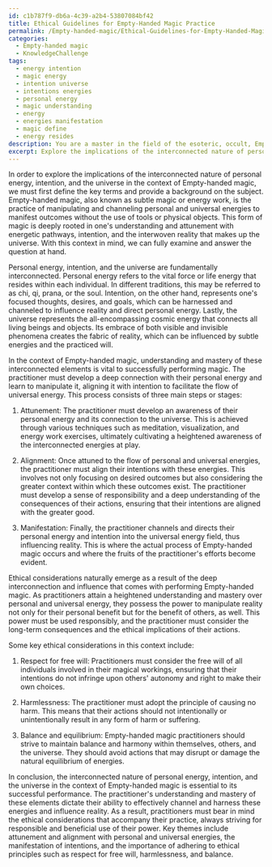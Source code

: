 ```yaml
---
id: c1b787f9-db6a-4c39-a2b4-53807084bf42
title: Ethical Guidelines for Empty-Handed Magic Practice
permalink: /Empty-handed-magic/Ethical-Guidelines-for-Empty-Handed-Magic-Practice/
categories:
  - Empty-handed magic
  - KnowledgeChallenge
tags:
  - energy intention
  - magic energy
  - intention universe
  - intentions energies
  - personal energy
  - magic understanding
  - energy
  - energies manifestation
  - magic define
  - energy resides
description: You are a master in the field of the esoteric, occult, Empty-handed magic and Education. You are a writer of tests, challenges, books and deep knowledge on Empty-handed magic for initiates and students to gain deep insights and understanding from. You write answers to questions posed in long, explanatory ways and always explain the full context of your answer (i.e., related concepts, formulas, examples, or history), as well as the step-by-step thinking process you take to answer the challenges. Be rigorous and thorough, and summarize the key themes, ideas, and conclusions at the end.
excerpt: Explore the implications of the interconnected nature of personal energy, intention, and the universe in the context of Empty-handed magic. How does the practitioner's understanding and mastery of these interconnected elements influence the ability to successfully perform Empty-handed magic, and what ethical considerations may emerge as a result?
---
```

In order to explore the implications of the interconnected nature of personal energy, intention, and the universe in the context of Empty-handed magic, we must first define the key terms and provide a background on the subject. Empty-handed magic, also known as subtle magic or energy work, is the practice of manipulating and channeling personal and universal energies to manifest outcomes without the use of tools or physical objects. This form of magic is deeply rooted in one's understanding and attunement with energetic pathways, intention, and the interwoven reality that makes up the universe. With this context in mind, we can fully examine and answer the question at hand.

Personal energy, intention, and the universe are fundamentally interconnected. Personal energy refers to the vital force or life energy that resides within each individual. In different traditions, this may be referred to as chi, qi, prana, or the soul. Intention, on the other hand, represents one's focused thoughts, desires, and goals, which can be harnessed and channeled to influence reality and direct personal energy. Lastly, the universe represents the all-encompassing cosmic energy that connects all living beings and objects. Its embrace of both visible and invisible phenomena creates the fabric of reality, which can be influenced by subtle energies and the practiced will.

In the context of Empty-handed magic, understanding and mastery of these interconnected elements is vital to successfully performing magic. The practitioner must develop a deep connection with their personal energy and learn to manipulate it, aligning it with intention to facilitate the flow of universal energy. This process consists of three main steps or stages:

1. Attunement: The practitioner must develop an awareness of their personal energy and its connection to the universe. This is achieved through various techniques such as meditation, visualization, and energy work exercises, ultimately cultivating a heightened awareness of the interconnected energies at play.

2. Alignment: Once attuned to the flow of personal and universal energies, the practitioner must align their intentions with these energies. This involves not only focusing on desired outcomes but also considering the greater context within which these outcomes exist. The practitioner must develop a sense of responsibility and a deep understanding of the consequences of their actions, ensuring that their intentions are aligned with the greater good.

3. Manifestation: Finally, the practitioner channels and directs their personal energy and intention into the universal energy field, thus influencing reality. This is where the actual process of Empty-handed magic occurs and where the fruits of the practitioner's efforts become evident.

Ethical considerations naturally emerge as a result of the deep interconnection and influence that comes with performing Empty-handed magic. As practitioners attain a heightened understanding and mastery over personal and universal energy, they possess the power to manipulate reality not only for their personal benefit but for the benefit of others, as well. This power must be used responsibly, and the practitioner must consider the long-term consequences and the ethical implications of their actions.

Some key ethical considerations in this context include:

1. Respect for free will: Practitioners must consider the free will of all individuals involved in their magical workings, ensuring that their intentions do not infringe upon others' autonomy and right to make their own choices.

2. Harmlessness: The practitioner must adopt the principle of causing no harm. This means that their actions should not intentionally or unintentionally result in any form of harm or suffering.

3. Balance and equilibrium: Empty-handed magic practitioners should strive to maintain balance and harmony within themselves, others, and the universe. They should avoid actions that may disrupt or damage the natural equilibrium of energies.

In conclusion, the interconnected nature of personal energy, intention, and the universe in the context of Empty-handed magic is essential to its successful performance. The practitioner's understanding and mastery of these elements dictate their ability to effectively channel and harness these energies and influence reality. As a result, practitioners must bear in mind the ethical considerations that accompany their practice, always striving for responsible and beneficial use of their power. Key themes include attunement and alignment with personal and universal energies, the manifestation of intentions, and the importance of adhering to ethical principles such as respect for free will, harmlessness, and balance.
